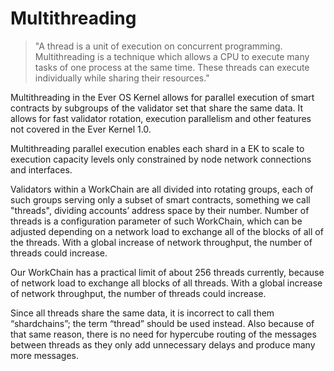 # Multithreading

> "A thread is a unit of execution on concurrent programming. Multithreading is a technique which allows a CPU to execute many tasks of one process at the same time. These threads can execute individually while sharing their resources."



Multithreading in the Ever OS Kernel allows for parallel execution of smart contracts by subgroups of the validator set that share the same data. It allows for fast validator rotation, execution parallelism and other features not covered in the Ever Kernel 1.0.

Multithreading parallel execution enables each shard in a EK to scale to execution capacity levels only constrained by node network connections and interfaces.&#x20;

Validators within a WorkChain are all divided into rotating groups, each of such groups serving only a subset of smart contracts, something we call "threads", dividing accounts’ address space by their number. Number of threads is a configuration parameter of such WorkChain, which can be adjusted depending on a network load to exchange all of the blocks of all of the threads. With a global increase of network throughput, the number of threads could increase.

Our WorkChain has a practical limit of about 256 threads currently, because of network load to exchange all blocks of all threads. With a global increase of network throughput, the number of threads could increase.

Since all threads share the same data, it is incorrect to call them “shardchains”; the term “thread” should be used instead. Also because of that same reason, there is no need for hypercube routing of the messages between threads as they only add unnecessary delays and produce many more messages.
